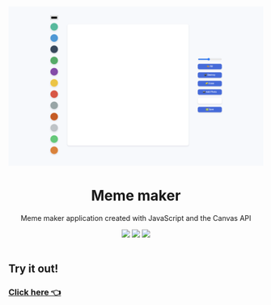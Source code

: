 ![0](img/0.png)

<div align="center">
<h1>Meme maker</h1>

Meme maker application created with JavaScript and the Canvas API

<img src="https://img.shields.io/badge/JavaScript-F7DF1E?style=for-the-badge&logo=JavaScript&logoColor=white">
<img src="https://img.shields.io/badge/HTML5-E34F26?style=for-the-badge&logo=HTML5&logoColor=white">
<img src="https://img.shields.io/badge/CSS3-1572B6?style=for-the-badge&logo=CSS3&logoColor=white">
</div><br>

## Try it out!

### [Click here 👈](https://etihadstadium.github.io/meme-maker/)
